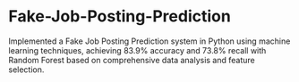 # Fake-Job-Posting-Prediction
Implemented a Fake Job Posting Prediction system in Python using machine learning techniques, achieving 83.9% accuracy and 73.8% recall with Random Forest based on comprehensive data analysis and feature selection.
